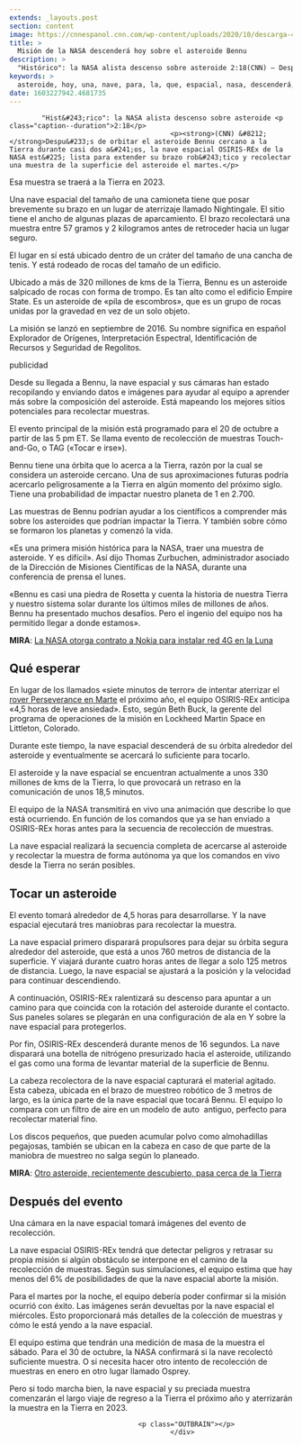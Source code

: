 ```yaml
--- 
extends: _layouts.post 
section: content 
image: https://cnnespanol.cnn.com/wp-content/uploads/2020/10/descarga-4-1.jpeg?quality=100&strip=info 
title: > 
  Misión de la NASA descenderá hoy sobre el asteroide Bennu 
description: > 
  "Histórico": la NASA alista descenso sobre asteroide 2:18(CNN) — Después de orbitar el asteroide Bennu cercano a la Tierra durante casi dos años, la nave espacial OSIRIS-REx de la NASA está lista para extender su brazo robótico y recolectar una muestra de la superficie del asteroide el martes.La nave disparará una botella de nitrógeno presurizado hacia el asteroide, utilizando el gas como una forma de levantar material de la superficie de Bennu.Según sus simulaciones, el equipo estima que hay menos del 6% de posibilidades de que la nave espacial aborte la misión.Para el martes por la noche, el equipo debería poder confirmar si la misión ocurrió con éxito.Pero si todo marcha bien, la nave espacial y su preciada muestra comenzarán el largo viaje de regreso a la Tierra el próximo año y aterrizarán la muestra en la Tierra en 2023. 
keywords: > 
  asteroide, hoy, una, nave, para, la, que, espacial, nasa, descenderá, bennu, misión, en, y, el, sobre 
date: 1603227942.4681735 
--- 
```

<div><p class="share follow flush-left invisible">
	</p>
																	<p id="fave-video1" class="first"></p>
					 
			"Hist&#243;rico": la NASA alista descenso sobre asteroide <p class="caption--duration">2:18</p>
											<p><strong>(CNN) &#8212; </strong>Despu&#233;s de orbitar el asteroide Bennu cercano a la Tierra durante casi dos a&#241;os, la nave espacial OSIRIS-REx de la NASA est&#225; lista para extender su brazo rob&#243;tico y recolectar una muestra de la superficie del asteroide el martes.</p>
<p>Esa muestra se traer&#225; a la Tierra en 2023.</p>
<p>Una nave espacial del tama&#241;o de una camioneta tiene que posar brevemente su brazo en un lugar de aterrizaje llamado Nightingale. El sitio tiene el ancho de algunas plazas de aparcamiento. El brazo recolectar&#225; una muestra entre 57 gramos y 2 kilogramos antes de retroceder hacia un lugar seguro.</p><p id="ad_nat_btf_01" class="cnn_adtag cnn_adtag--dfp"></p><p>El lugar en s&#237; est&#225; ubicado dentro de un cr&#225;ter del tama&#241;o de una cancha de tenis. Y est&#225; rodeado de rocas del tama&#241;o de un edificio.</p>
<p>Ubicado a m&#225;s de 320 millones de kms de la Tierra, Bennu es un asteroide salpicado de rocas con forma de trompo. Es tan alto como el edificio Empire State. Es un asteroide de &#171;pila de escombros&#187;, que es un grupo de rocas unidas por la gravedad en vez de un solo objeto.</p>
<p>La misi&#243;n se lanz&#243; en septiembre de 2016. Su nombre significa en espa&#241;ol Explorador de Or&#237;genes, Interpretaci&#243;n Espectral, Identificaci&#243;n de Recursos y Seguridad de Regolitos.</p><p class="ad-heading-text">publicidad</p><p id="ad_out_vid_01" class="ad"></p><p>Desde su llegada a Bennu, la nave espacial y sus c&#225;maras han estado recopilando y enviando datos e im&#225;genes para ayudar al equipo a aprender m&#225;s sobre la composici&#243;n del asteroide. Est&#225; mapeando los mejores sitios potenciales para recolectar muestras.</p>
<p>El evento principal de la misi&#243;n est&#225; programado para el 20 de octubre a partir de las 5 pm ET. Se llama evento de recolecci&#243;n de muestras Touch-and-Go, o TAG (&#171;Tocar e irse&#187;).</p>
<p>Bennu tiene una &#243;rbita que lo acerca a la Tierra, raz&#243;n por la cual se considera un asteroide cercano. Una de sus aproximaciones futuras podr&#237;a acercarlo peligrosamente a la Tierra en alg&#250;n momento del pr&#243;ximo siglo. Tiene una probabilidad de impactar nuestro planeta de 1 en 2.700.</p>
<p>Las muestras de Bennu podr&#237;an ayudar a los cient&#237;ficos a comprender m&#225;s sobre los asteroides que podr&#237;an impactar la Tierra. Y tambi&#233;n sobre c&#243;mo se formaron los planetas y comenz&#243; la vida.</p>
<p>&#171;Es una primera misi&#243;n hist&#243;rica para la NASA, traer una muestra de asteroide. Y es dif&#237;cil&#187;. As&#237; dijo Thomas Zurbuchen, administrador asociado de la Direcci&#243;n de Misiones Cient&#237;ficas de la NASA, durante una conferencia de prensa el lunes.</p>
<p>&#171;Bennu es casi una piedra de Rosetta y cuenta la historia de nuestra Tierra y nuestro sistema solar durante los &#250;ltimos miles de millones de a&#241;os. Bennu ha presentado muchos desaf&#237;os. Pero el ingenio del equipo nos ha permitido llegar a donde estamos&#187;.</p>
<p><strong>MIRA</strong>: <a href="https://cnnespanol.cnn.com/video/luna-red-4g-5g-nasa-nokia-bell-labs-tecnologia-base-lunar-espacio-guillermo-arduino-encuentro-cnnee/">La NASA otorga contrato a Nokia para instalar red 4G en la Luna</a></p>
<h2>Qu&#233; esperar</h2>
<p>En lugar de los llamados &#171;siete minutos de terror&#187; de intentar aterrizar el <a href="https://cnnespanol.cnn.com/video/nasa-mision-perseverance-marte-lkl-guillermo-arduino-clix/">rover Perseverance en Marte</a> el pr&#243;ximo a&#241;o, el equipo OSIRIS-REx anticipa &#171;4,5 horas de leve ansiedad&#187;. Esto, seg&#250;n Beth Buck, la gerente del programa de operaciones de la misi&#243;n en Lockheed Martin Space en Littleton, Colorado.</p>
<p>Durante este tiempo, la nave espacial descender&#225; de su &#243;rbita alrededor del asteroide y eventualmente se acercar&#225; lo suficiente para tocarlo.</p>
<p>El asteroide y la nave espacial se encuentran actualmente a unos 330 millones de kms de la Tierra, lo que provocar&#225; un retraso en la comunicaci&#243;n de unos 18,5 minutos.</p>
<p>El equipo de la NASA transmitir&#225; en vivo una animaci&#243;n que describe lo que est&#225; ocurriendo. En funci&#243;n de los comandos que ya se han enviado a OSIRIS-REx horas antes para la secuencia de recolecci&#243;n de muestras.</p>
<p>La nave espacial realizar&#225; la secuencia completa de acercarse al asteroide y recolectar la muestra de forma aut&#243;noma ya que los comandos en vivo desde la Tierra no ser&#225;n posibles.</p>
<h2>Tocar un asteroide</h2>
<p>El evento tomar&#225; alrededor de 4,5 horas para desarrollarse. Y la nave espacial ejecutar&#225; tres maniobras para recolectar la muestra.</p>
<p>La nave espacial primero disparar&#225; propulsores para dejar su &#243;rbita segura alrededor del asteroide, que est&#225; a unos 760 metros de distancia de la superficie. Y viajar&#225; durante cuatro horas antes de llegar a solo 125 metros de distancia. Luego, la nave espacial se ajustar&#225; a la posici&#243;n y la velocidad para continuar descendiendo.</p>
<p>A continuaci&#243;n, OSIRIS-REx ralentizar&#225; su descenso para apuntar a un camino para que coincida con la rotaci&#243;n del asteroide durante el contacto. Sus paneles solares se plegar&#225;n en una configuraci&#243;n de ala en Y sobre la nave espacial para protegerlos.</p>
<p>Por fin, OSIRIS-REx descender&#225; durante menos de 16 segundos. La nave disparar&#225; una botella de nitr&#243;geno presurizado hacia el asteroide, utilizando el gas como una forma de levantar material de la superficie de Bennu.</p>
<p>La cabeza recolectora de la nave espacial capturar&#225; el material agitado. Esta cabeza, ubicada en el brazo de muestreo rob&#243;tico de 3 metros de largo, es la &#250;nica parte de la nave espacial que tocar&#225; Bennu. El equipo lo compara con un filtro de aire en un modelo de auto&#160; antiguo, perfecto para recolectar material fino.</p>
<p>Los discos peque&#241;os, que pueden acumular polvo como almohadillas pegajosas, tambi&#233;n se ubican en la cabeza en caso de que parte de la maniobra de muestreo no salga seg&#250;n lo planeado.</p>
<p><strong>MIRA</strong>: <a href="https://cnnespanol.cnn.com/video/asteroide-pasa-cerca-tierra-2020-sw-cientificos-espacio-guillermo-arduino-encuentro-lkl/">Otro asteroide, recientemente descubierto, pasa cerca de la Tierra</a></p>
<h2>Despu&#233;s del evento</h2>
<p>Una c&#225;mara en la nave espacial tomar&#225; im&#225;genes del evento de recolecci&#243;n.</p>
<p>La nave espacial OSIRIS-REx tendr&#225; que detectar peligros y retrasar su propia misi&#243;n si alg&#250;n obst&#225;culo se interpone en el camino de la recolecci&#243;n de muestras. Seg&#250;n sus simulaciones, el equipo estima que hay menos del 6% de posibilidades de que la nave espacial aborte la misi&#243;n.</p>
<p>Para el martes por la noche, el equipo deber&#237;a poder confirmar si la misi&#243;n ocurri&#243; con &#233;xito. Las im&#225;genes ser&#225;n devueltas por la nave espacial el mi&#233;rcoles. Esto proporcionar&#225; m&#225;s detalles de la colecci&#243;n de muestras y c&#243;mo le est&#225; yendo a la nave espacial.</p>
<p>El equipo estima que tendr&#225;n una medici&#243;n de masa de la muestra el s&#225;bado. Para el 30 de octubre, la NASA confirmar&#225; si la nave recolect&#243; suficiente muestra. O si necesita hacer otro intento de recolecci&#243;n de muestras en enero en otro lugar llamado Osprey.</p>
<p>Pero si todo marcha bien, la nave espacial y su preciada muestra comenzar&#225;n el largo viaje de regreso a la Tierra el pr&#243;ximo a&#241;o y aterrizar&#225;n la muestra en la Tierra en 2023.</p>
									
									

									
									
	 

									
									<p class="OUTBRAIN"></p>
											</div>